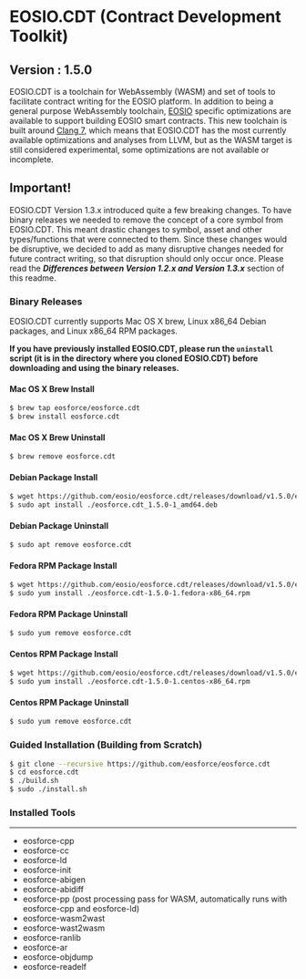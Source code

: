 # EOSIO.CDT (Contract Development Toolkit)
## Version : 1.5.0

EOSIO.CDT is a toolchain for WebAssembly (WASM) and set of tools to facilitate contract writing for the EOSIO platform.  In addition to being a general purpose WebAssembly toolchain, [EOSIO](https://github.com/eosio/eos) specific optimizations are available to support building EOSIO smart contracts.  This new toolchain is built around [Clang 7](https://github.com/eosio/llvm), which means that EOSIO.CDT has the most currently available optimizations and analyses from LLVM, but as the WASM target is still considered experimental, some optimizations are not available or incomplete.

## Important!
EOSIO.CDT Version 1.3.x introduced quite a few breaking changes.  To have binary releases we needed to remove the concept of a core symbol from EOSIO.CDT. This meant drastic changes to symbol, asset and other types/functions that were connected to them. Since these changes would be disruptive, we decided to add as many disruptive changes needed for future contract writing, so that disruption should only occur once. Please read the **_Differences between Version 1.2.x and Version 1.3.x_** section of this readme.

### Binary Releases
EOSIO.CDT currently supports Mac OS X brew, Linux x86_64 Debian packages, and Linux x86_64 RPM packages.

**If you have previously installed EOSIO.CDT, please run the `uninstall` script (it is in the directory where you cloned EOSIO.CDT) before downloading and using the binary releases.**

#### Mac OS X Brew Install
```sh
$ brew tap eosforce/eosforce.cdt
$ brew install eosforce.cdt
```
#### Mac OS X Brew Uninstall
```sh
$ brew remove eosforce.cdt
```
#### Debian Package Install
```sh
$ wget https://github.com/eosio/eosforce.cdt/releases/download/v1.5.0/eosforce.cdt_1.5.0-1_amd64.deb
$ sudo apt install ./eosforce.cdt_1.5.0-1_amd64.deb
```
#### Debian Package Uninstall
```sh
$ sudo apt remove eosforce.cdt
```

#### Fedora RPM Package Install
```sh
$ wget https://github.com/eosio/eosforce.cdt/releases/download/v1.5.0/eosforce.cdt-1.5.0-1.fedora-x86_64.rpm
$ sudo yum install ./eosforce.cdt-1.5.0-1.fedora-x86_64.rpm
```

#### Fedora RPM Package Uninstall
```sh
$ sudo yum remove eosforce.cdt
```

#### Centos RPM Package Install
```sh
$ wget https://github.com/eosio/eosforce.cdt/releases/download/v1.5.0/eosforce.cdt-1.5.0-1.centos-x86_64.rpm
$ sudo yum install ./eosforce.cdt-1.5.0-1.centos-x86_64.rpm
```

#### Centos RPM Package Uninstall
```sh
$ sudo yum remove eosforce.cdt
```

### Guided Installation (Building from Scratch)
```sh
$ git clone --recursive https://github.com/eosforce/eosforce.cdt
$ cd eosforce.cdt
$ ./build.sh
$ sudo ./install.sh
```

### Installed Tools
---
* eosforce-cpp
* eosforce-cc
* eosforce-ld
* eosforce-init
* eosforce-abigen
* eosforce-abidiff
* eosforce-pp (post processing pass for WASM, automatically runs with eosforce-cpp and eosforce-ld)
* eosforce-wasm2wast
* eosforce-wast2wasm
* eosforce-ranlib
* eosforce-ar
* eosforce-objdump
* eosforce-readelf
